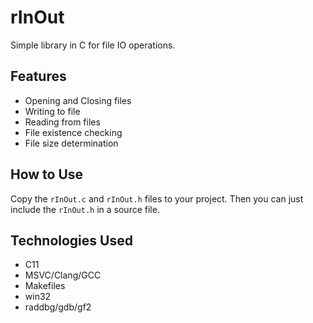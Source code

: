 # rInOut

Simple library in C for file IO operations.

## Features

- Opening and Closing files
- Writing to file
- Reading from files
- File existence checking
- File size determination

## How to Use

Copy the <code>rInOut.c</code> and <code>rInOut.h</code> files to your project. Then you can just include the <code>rInOut.h</code> in a source file.

## Technologies Used

- C11
- MSVC/Clang/GCC
- Makefiles
- win32
- raddbg/gdb/gf2